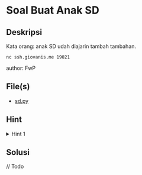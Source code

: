 # Soal Buat Anak SD

## Deskripsi

Kata orang: anak SD udah diajarin tambah tambahan.

`nc ssh.giovanis.me 19021`

author: FwP

## File(s)

- [sd.py](files/sd.py)

## Hint

<details> 
    <summary>Hint 1</summary>
    <p>Kalau gak bisa ngescript manualian juga bisa tapi lama</p>
</details>

## Solusi

// Todo
